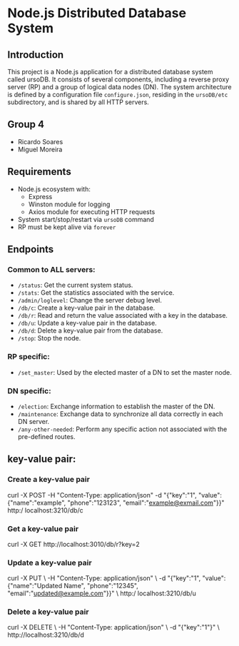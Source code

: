 # Node.js Distributed Database System

## Introduction

This project is a Node.js application for a distributed database system called ursoDB. It consists of several components, including a reverse proxy server (RP) and a group of logical data nodes (DN). The system architecture is defined by a configuration file `configure.json`, residing in the `ursoDB/etc` subdirectory, and is shared by all HTTP servers.

## Group 4

- Ricardo Soares
- Miguel Moreira

## Requirements

- Node.js ecosystem with:
  - Express
  - Winston module for logging
  - Axios module for executing HTTP requests
- System start/stop/restart via `ursoDB` command
- RP must be kept alive via `forever`

## Endpoints

### Common to ALL servers:

- `/status`: Get the current system status.
- `/stats`: Get the statistics associated with the service.
- `/admin/loglevel`: Change the server debug level.
- `/db/c`: Create a key-value pair in the database.
- `/db/r`: Read and return the value associated with a key in the database.
- `/db/u`: Update a key-value pair in the database.
- `/db/d`: Delete a key-value pair from the database.
- `/stop`: Stop the node.

### RP specific:

- `/set_master`: Used by the elected master of a DN to set the master node.

### DN specific:

- `/election`: Exchange information to establish the master of the DN.
- `/maintenance`: Exchange data to synchronize all data correctly in each DN server.
- `/any-other-needed`: Perform any specific action not associated with the pre-defined routes.

## key-value pair:

### Create a key-value pair

curl -X POST -H "Content-Type: application/json" -d "{\"key\":\"1\", \"value\":{\"name\":\"example\", \"phone\":\"123123\", \"email\":\"example@exmail.com\"}}" http:/ localhost:3210/db/c

### Get a key-value pair

curl -X GET http://localhost:3010/db/r?key=2

### Update a key-value pair

curl -X PUT \ -H "Content-Type: application/json" \ -d "{\"key\":\"1\", \"value\":{\"name\":\"Updated Name\", \"phone\":\"12345\", \"email\":\"updated@example.com\"}}" \ http:/ localhost:3210/db/u

### Delete a key-value pair

curl -X DELETE \ -H "Content-Type: application/json" \ -d "{\"key\":\"1\"}" \ http://localhost:3210/db/d
